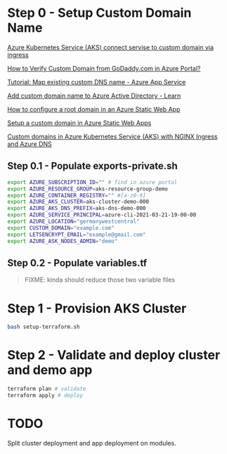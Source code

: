 # Step 0 - Setup Custom Domain Name

[Azure Kubernetes Service (AKS) connect servise to custom domain via ingress](https://alakbarv.azurewebsites.net/2019/01/25/azure-kubernetes-service-aks-connect-servise-to-custom-domain-via-ingress/)

[How to Verify Custom Domain from GoDaddy.com in Azure Portal?](https://jeanpaul.cloud/2020/04/01/how-to-verify-custom-domain-from-godaddy-com-in-azure-portal/)

[Tutorial: Map existing custom DNS name - Azure App Service](https://docs.microsoft.com/en-us/azure/app-service/app-service-web-tutorial-custom-domain)

[Add custom domain name to Azure Active Directory - Learn](https://docs.microsoft.com/en-us/learn/modules/add-custom-domain-name-azure-active-directory/)

[How to configure a root domain in an Azure Static Web App](https://burkeholland.github.io/posts/static-app-root-domain/)

[Setup a custom domain in Azure Static Web Apps](https://docs.microsoft.com/en-us/azure/static-web-apps/custom-domain)

[Custom domains in Azure Kubernetes Service (AKS) with NGINX Ingress and Azure DNS](https://thorsten-hans.com/custom-domains-in-azure-kubernetes-with-nginx-ingress-azure-cli)

## Step 0.1 - Populate exports-private.sh

```sh
export AZURE_SUBSCRIPTION_ID="" # find in azure portal
export AZURE_RESOURCE_GROUP=aks-resource-group-demo
export AZURE_CONTAINER_REGISTRY="" #[a-z0-9]
export AZURE_AKS_CLUSTER=aks-cluster-demo-000
export AZURE_AKS_DNS_PREFIX=aks-dns-demo-000
export AZURE_SERVICE_PRINCIPAL=azure-cli-2021-03-21-19-00-00
export AZURE_LOCATION="germanywestcentral"
export CUSTOM_DOMAIN="example.com"
export LETSENCRYPT_EMAIL="example@gmail.com"
export AZURE_ASK_NODES_ADMIN="demo"

```

## Step 0.2 - Populate variables.tf

> FIXME: kinda should reduce those two variable files



# Step 1 - Provision AKS Cluster

```sh
bash setup-terraform.sh
```

# Step 2 - Validate and deploy cluster and demo app

```sh
terraform plan # validate
terraform apply # deploy
```

# TODO

Split cluster deployment and app deployment on modules.